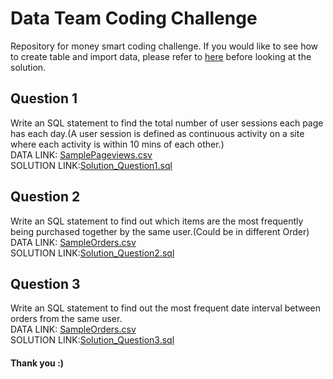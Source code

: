 # Data Team Coding Challenge
Repository for money smart coding challenge. If you would like to see how to create table and import data, please refer to [here](https://github.com/limhye70/MoneySmart_Coding_Challenge/blob/master/0_Create_Schema_Tables.sql) before looking at the solution.

## Question 1
Write an SQL statement to find the total number of user sessions each page has each day.(A user session is defined as continuous activity on a site where each activity is within 10 mins of each other.) <br/>
DATA LINK: [SamplePageviews.csv](https://s3-ap-southeast-1.amazonaws.com/ms-data-coding-challenge/SamplePageviews.csv) <br/>
SOLUTION LINK:[Solution_Question1.sql](https://github.com/limhye70/MoneySmart_Coding_Challenge/blob/master/Solution_Question1.sql)

## Question 2
Write an SQL statement to find out which items are the most frequently being purchased together by the same user.(Could be in different Order) <br/>
DATA LINK: [SampleOrders.csv](https://s3-ap-southeast-1.amazonaws.com/ms-data-coding-challenge/SampleOrders.csv) <br/>
SOLUTION LINK:[Solution_Question2.sql](https://github.com/limhye70/MoneySmart_Coding_Challenge/blob/master/Solution_Question2.sql)

## Question 3
Write an SQL statement to find out the most frequent date interval between orders from the same user. <br/>
DATA LINK: [SampleOrders.csv](https://s3-ap-southeast-1.amazonaws.com/ms-data-coding-challenge/SampleOrders.csv) <br/>
SOLUTION LINK:[Solution_Question3.sql](https://github.com/limhye70/MoneySmart_Coding_Challenge/blob/master/Solution_Question3.sql)


#### Thank you :)
